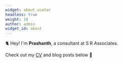 ```yaml
---
widget: about.avatar
headless: true
weight: 10
author: admin
widget_id: about
---
```

🐈 Hey! I'm **Prashanth**, a consultant at S R Associates.

Check out my [CV](/about/) and blog posts below 🌈